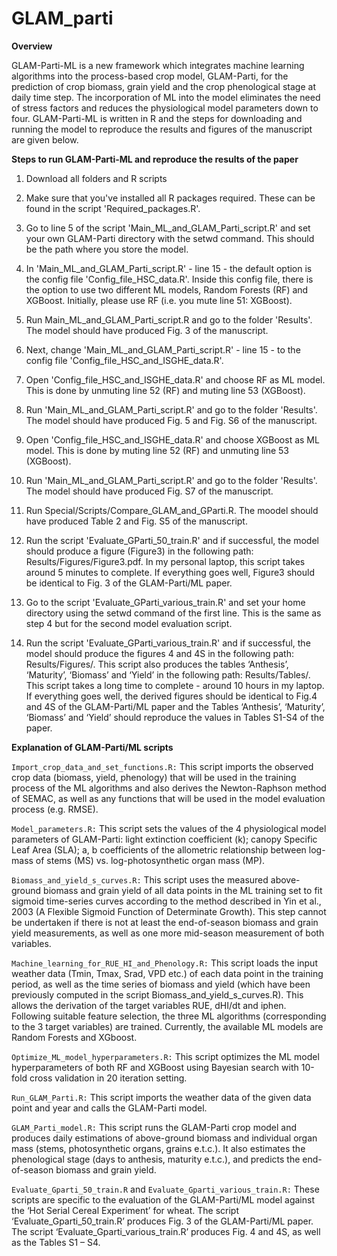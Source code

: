 # GLAM_parti

**Overview**

GLAM-Parti-ML is a new framework which integrates machine learning algorithms into the process-based crop model, GLAM-Parti, for the prediction of crop biomass, grain yield and the crop phenological stage at daily time step. The incorporation of ML into the model eliminates the need of stress factors and reduces the physiological model parameters down to four. GLAM-Parti-ML is written in R and the steps for downloading and running the model to reproduce the results and figures of the manuscript are given below.  

**Steps to run GLAM-Parti-ML and reproduce the results of the paper**

1. Download all folders and R scripts

2. Make sure that you've installed all R packages required. These can be found in the script 'Required_packages.R'.

3. Go to line 5 of the script 'Main_ML_and_GLAM_Parti_script.R' and set your own GLAM-Parti directory with the setwd command. This should be the path where you store the model.

4. In 'Main_ML_and_GLAM_Parti_script.R' - line 15 - the default option is the config file 'Config_file_HSC_data.R'. Inside this config file, there is the option to use two different ML models, Random Forests (RF) and XGBoost. Initially, please use RF (i.e. you mute line 51: XGBoost).  

5. Run Main_ML_and_GLAM_Parti_script.R and go to the folder 'Results'. The model should have produced Fig. 3 of the manuscript.

6. Next, change 'Main_ML_and_GLAM_Parti_script.R' - line 15 - to the config file 'Config_file_HSC_and_ISGHE_data.R'.

7. Open 'Config_file_HSC_and_ISGHE_data.R' and choose RF as ML model. This is done by unmuting line 52 (RF) and muting line 53 (XGBoost).

8. Run 'Main_ML_and_GLAM_Parti_script.R' and go to the folder 'Results'. The model should have produced Fig. 5 and Fig. S6 of the manuscript.

9. Open 'Config_file_HSC_and_ISGHE_data.R' and choose XGBoost as ML model. This is done by muting line 52 (RF) and unmuting line 53 (XGBoost).

10. Run 'Main_ML_and_GLAM_Parti_script.R' and go to the folder 'Results'. The model should have produced Fig. S7 of the manuscript.

11. Run Special/Scripts/Compare_GLAM_and_GParti.R. The moodel should have produced Table 2 and Fig. S5 of the manuscript.

6. Run the script 'Evaluate_GParti_50_train.R' and if successful, the model should produce a figure (Figure3) in the following path: Results/Figures/Figure3.pdf. In my personal laptop, this script takes around 5 minutes to complete. If everything goes well, Figure3 should be identical to Fig. 3 of the GLAM-Parti/ML paper.

6. Go to the script 'Evaluate_GParti_various_train.R' and set your home directory using the setwd command of the first line. This is the same as step 4 but for the second model evaluation script.

7. Run the script 'Evaluate_GParti_various_train.R' and if successful, the model should produce the figures 4  and 4S in the following path: Results/Figures/. This script also produces the tables ‘Anthesis’, ‘Maturity’, ‘Biomass’ and ‘Yield’ in the following path: Results/Tables/. This script takes a long time to complete - around 10 hours in my laptop. If everything goes well, the derived figures should be identical to Fig.4 and 4S of the GLAM-Parti/ML paper and the Tables ‘Anthesis’, ‘Maturity’, ‘Biomass’ and ‘Yield’ should reproduce the values in Tables S1-S4 of the paper.

**Explanation of GLAM-Parti/ML scripts**

`Import_crop_data_and_set_functions.R:` This script imports the observed crop data (biomass, yield, phenology) that will be used in the training process of the ML algorithms and also derives the Newton-Raphson method of SEMAC, as well as any functions that will be used in the model evaluation process (e.g. RMSE).

`Model_parameters.R:` This script sets the values of the 4 physiological model parameters of GLAM-Parti: light extinction coefficient (k); canopy Specific Leaf Area (SLA); a, b coefficients of the allometric relationship between log-mass of stems (MS) vs. log-photosynthetic organ mass (MP).

`Biomass_and_yield_s_curves.R:` This script uses the measured above-ground biomass and grain yield of all data points in the ML training set to fit sigmoid time-series curves according to the method described in Yin et al., 2003 (A Flexible Sigmoid Function of Determinate Growth). This step cannot be undertaken if there is not at least the end-of-season biomass and grain yield measurements, as well as one more mid-season measurement of both variables.

`Machine_learning_for_RUE_HI_and_Phenology.R:` This script loads the input weather data (Tmin, Tmax, Srad, VPD etc.) of each data point in the training period, as well as the time series of biomass and yield (which have been  previously computed in the script Biomass_and_yield_s_curves.R). This allows the derivation of the target variables RUE, dHI/dt and iphen. Following suitable feature selection, the three ML algorithms (corresponding to the 3 target variables) are trained. Currently, the available ML models are Random Forests and XGboost. 

`Optimize_ML_model_hyperparameters.R:` This script optimizes the ML model hyperparameters of both RF and XGBoost using Bayesian search with 10-fold cross validation in 20 iteration setting.

`Run_GLAM_Parti.R:` This script imports the weather data of the given data point and year and calls the GLAM-Parti model.

`GLAM_Parti_model.R:` This script runs the GLAM-Parti crop model and produces daily estimations of above-ground biomass and individual organ mass (stems, photosynthetic organs, grains e.t.c.). It also estimates the phenological stage (days to anthesis, maturity e.t.c.), and predicts the end-of-season biomass and grain yield.

`Evaluate_Gparti_50_train.R` and `Evaluate_Gparti_various_train.R:` These scripts are specific to the evaluation of the GLAM-Parti/ML model against the ‘Hot Serial Cereal Experiment’ for wheat. The script ‘Evaluate_Gparti_50_train.R’ produces Fig. 3 of the GLAM-Parti/ML paper. The script ‘Evaluate_Gparti_various_train.R’ produces Fig. 4 and 4S, as well as the Tables S1 – S4.     
